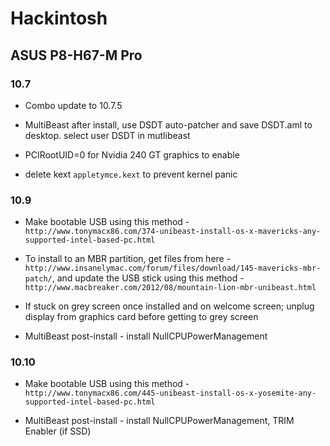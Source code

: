 # Hackintosh

## ASUS P8-H67-M Pro

### 10.7

- Combo update to 10.7.5

- MultiBeast after install, use DSDT auto-patcher and save DSDT.aml to desktop. select user DSDT in mutlibeast

- PCIRootUID=0 for Nvidia 240 GT graphics to enable

- delete kext `appletymce.kext` to prevent kernel panic

### 10.9

- Make bootable USB using this method - `http://www.tonymacx86.com/374-unibeast-install-os-x-mavericks-any-supported-intel-based-pc.html`

- To install to an MBR partition, get files from here - `http://www.insanelymac.com/forum/files/download/145-mavericks-mbr-patch/`, and update the USB stick using this method - `http://www.macbreaker.com/2012/08/mountain-lion-mbr-unibeast.html`

- If stuck on grey screen once installed and on welcome screen; unplug display from graphics card before getting to grey screen

- MultiBeast post-install - install NullCPUPowerManagement

### 10.10

- Make bootable USB using this method - `http://www.tonymacx86.com/445-unibeast-install-os-x-yosemite-any-supported-intel-based-pc.html`

- MultiBeast post-install - install NullCPUPowerManagement, TRIM Enabler (if SSD)
